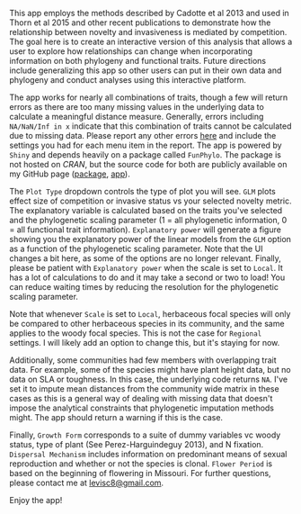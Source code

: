 This app employs the methods described by Cadotte et al 2013 and used in Thorn et al 2015 and other recent publications to demonstrate how the relationship between novelty and invasiveness is mediated by competition. The goal here is to create an interactive version of this analysis that allows a user to explore how relationships can change when incorporating information on both phylogeny and functional traits. Future directions include generalizing this app so other users can put in their own data and phylogeny and conduct analyses using this interactive platform.

The app works for nearly all combinations of traits, though a few will return errors as there are too many missing values in the underlying data to calculate a meaningful distance measure. Generally, errors including `NA/NaN/Inf in x` indicate that this combination of traits cannot be calculated due to missing data. Please report any other errors [here](https://github.com/levisc8/Fun_Phylo_Shiny/issues) and include the settings you had for each menu item in the report. The app is powered by `Shiny` and depends heavily on a package called `FunPhylo`. The package is not hosted on _CRAN_, but the source code for both are publicly available on my GitHub page ([package](https://github.com/levisc8/Fun_Phylo_Package), [app](https://github.com/levisc8/Fun_Phylo_Shiny)).

The `Plot Type` dropdown controls the type of plot you will see. `GLM` plots effect size of competition or invasive status vs your selected novelty metric. The explanatory variable is calculated based on the traits you've selected and the phylogenetic scaling parameter (1 = all phylogenetic information, 0 = all functional trait information). `Explanatory power` will generate a figure showing you the explanatory power of the linear models from the `GLM` option as a function of the phylogenetic scaling parameter. Note that the UI changes a bit here, as some of the options are no longer relevant. Finally, please be patient with `Explanatory power` when the scale is set to `Local`. It has a lot of calculations to do and it may take a second or two to load! You can reduce waiting times by reducing the resolution for the phylogenetic scaling parameter.

Note that whenever `Scale` is set to `Local`, herbaceous focal species will only be compared to other herbaceous species in its community, and the same applies to the woody focal species. This is not the case for `Regional` settings.  I will likely add an option to change this, but it's staying for now.

Additionally, some communities had few members with overlapping trait data. For example, some of the species might have plant height data, but no data on SLA or toughness. In this case, the underlying code returns `NA`. I've set it to impute mean distances from the community wide matrix in these cases as this is a general way of dealing with missing data that doesn't impose the analytical constraints that phylogenetic imputation methods might. The app should return a warning if this is the case. 

Finally, `Growth Form` corresponds to a suite of dummy variables vc woody status, type of plant (See Perez-Harguindeguy 2013), and N fixation. `Dispersal Mechanism` includes information on predominant means of sexual reproduction and whether or not the species is clonal. `Flower Period` is based on the beginning of flowering in Missouri. For further questions, please contact me at <levisc8@gmail.com>. 

Enjoy the app!